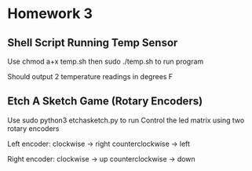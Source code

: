 # Homework 3
## Shell Script Running Temp Sensor
Use chmod a+x temp.sh then sudo ./temp.sh to run program

Should output 2 temperature readings in degrees F

## Etch A Sketch Game (Rotary Encoders)
Use sudo python3 etchasketch.py to run
Control the led matrix using two rotary encoders

Left encoder: clockwise -> right
              counterclockwise -> left
              
Right encoder: clockwise -> up
               counterclockwise -> down
               
               